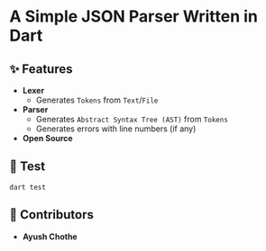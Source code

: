 # A Simple JSON Parser Written in Dart

## ✨ Features
- **Lexer**
    - Generates `Tokens` from `Text`/`File`
- **Parser**
    - Generates `Abstract Syntax Tree (AST)` from `Tokens`
    - Generates errors with line numbers (if any)
- **Open Source**

## 🧪 Test
    dart test

## 💪 Contributors
- **Ayush Chothe**